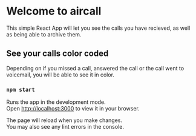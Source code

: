 # Welcome to aircall

This simple React App will let you see the calls you have recieved, as well as being able to archive them.

## See your calls color coded

Depending on if you missed a call, answered the call or the call went to voicemail, you will be able to see it in color.

### `npm start`

Runs the app in the development mode.\
Open [http://localhost:3000](http://localhost:3000) to view it in your browser.

The page will reload when you make changes.\
You may also see any lint errors in the console.


